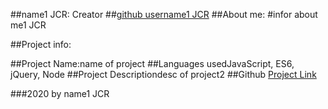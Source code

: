 
 ##name1 JCR: Creator
 ##[github username1 JCR](https:www.github.com)
 ##About me: 
                                #infor about me1 JCR
    
 ##Project info:
        
  
        
##Project Name:name of project
##Languages usedJavaScript, ES6, jQuery, Node
##Project Descriptiondesc of project2
##Github [Project Link](https://www.github.com)
          
       
    
 ###2020 by name1 JCR
